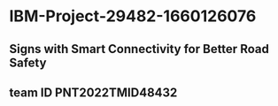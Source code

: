 # IBM-Project-29482-1660126076
## Signs with Smart Connectivity for Better Road Safety
## team ID PNT2022TMID48432
